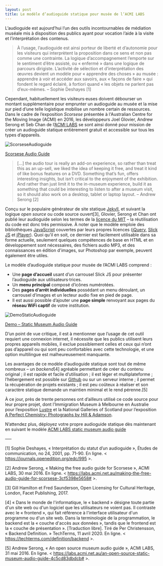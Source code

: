 ```yaml
---
layout: post
title: Le modèle d’audioguide statique pour musée de l’ACMI LABS
---
```


L’audioguide est aujourd’hui l’un des outils incontournables de médiation muséale mis à disposition des publics ayant pour vocation l’aide à la visite et l’interprétation des contenus.

> À l’usage, l’audioguide est ainsi porteur de liberté et d’autonomie pour les visiteurs qui interprètent la proposition dans ce sens et non pas comme une contrainte. La logique d’accompagnement l’emporte sur le sentiment d’être assisté, ou « enfermé » dans une logique de parcours dirigiste. L’activité de sélection et d’interprétation des œuvres devient un modèle pour « apprendre des choses » au musée : apprendre à voir et accéder aux savoirs, aux « façons de faire » qui fondent le regard éclairé, à fortiori quand « les objets ne parlent pas d’eux-mêmes. – Sophie Deshayes [1] 

Cependant, habituellement les visiteurs·euses doivent débourser un montant supplémentaire pour emprunter un audioguide au musée et la mise sur pied d’une telle logistique mobilise un nombre certain de ressources. Dans le cadre de l’exposition _Scorsese_ présentée à l'Australian Centre for the Moving Image (ACMI) en 2016, les développeurs Joel Glovier, Andrew Serong et Seb Chan de l’[ACMI LABS](https://labs.acmi.net.au/) se sont ainsi donné pour mission de créer un audioguide statique entièrement gratuit et accessible sur tous les types d’appareils.

![ScorseseAudioguide](lien-image)

[Scorsese Audio Guide](https://guides.acmi.net.au/scorsese/welcome/)

> […] the audio tour is really an add-on experience, so rather than treat this as an up-sell, we liked the idea of keeping it free, and treat it kind of like bonus features on a DVD. Something that’s fun, offers interesting insights, but isn’t critical to the enjoyment of the exhibition. And rather than just limit it to the in-museum experience, build it as something that could be interesting to listen to after a museum visit, so it should also work on a desktop, tablet or laptop layout. – Andrew Serong [2] 

Conçu sur le populaire générateur de site statique [Jekyll](https://jekyllrb.com/), et suivant la logique _open source_ ou code source ouvert[3], Glovier, Serong et Chan ont publié leur audioguide selon les termes de la [licence du MIT](https://opensource.org/licenses/MIT) – la réutilisation du code est donc très permissive. À noter que le modèle emploie des bibliothèques [JavaScript](https://www.javascript.com/) couvertes par leurs propres licences ([jQuery](https://jquery.com/), [Slick JS](http://kenwheeler.github.io/slick/) et [jPlayer](http://jplayer.org/)). Quoi qu’il en soit, ce dernier est facilement utilisable dans sa forme actuelle, seulement quelques compétences de base en HTML et en développement sont nécessaires, des fichiers audio MP3, et des connaissances en édition d'images, sur Photoshop par exemple, peuvent également être utiles.

Le modèle d’audioguide statique pour musée de l’ACMI LABS comprend : 
- Une **page d’accueil** usant d’un carrousel Slick JS pour présenter l’audioguide aux utilisateurs·trices.
- Un **menu principal** composé d’icônes numérotées.
- Des **pages d’arrêt individuelles** possédant un menu déroulant, un carrousel d’images et un lecteur audio fixe en pied de page.
- Il est aussi possible d’ajouter une **page simple** renvoyant aux pages du **réseau WiFi captif** de votre institution. 

![DemoStaticAudioguide](lien-image)

[Demo – Static Museum Audio Guide](http://acmilabs.github.io/static-museum-audio-guide/welcome/)

D’un point de vue critique, il est à mentionner que l’usage de cet outil requiert une connexion internet, il nécessite que les publics utilisent leurs propres appareils mobiles, il exclue possiblement celles et ceux qui n’ont pas d’appareil ou qui sont peu confortables avec cette technologie, et une option multilingue est malheureusement manquante.

Les avantages de ce modèle d’audioguide statique sont tout de même nombreux – un _backend_[4] agréable permettant de créer du contenu original ; il est rapide et facile d’utilisation ; il est léger et multiplateforme ; l’hébergement est possible sur [Github](https://github.com/) ou sur un serveur interne ; il permet la récupération de projets existants ; il est peu coûteux à réaliser et son caractère statique demande un maintien minimal et le rend pérenne.[5]

À ce jour, près de trente personnes ont d’ailleurs utilisé ce code source pour leur propre projet, dont l’Immigration Museum à Melbourne en Australie pour l’exposition [Lustre](https://lustre.guide/) et la National Galleries of Scotland pour l’exposition [A Perfect Chemistry: Photographs by Hill & Adamson](https://audio.nationalgalleries.org/).

N’attendez plus, déployez votre propre audioguide statique dès maintenant en suivant le modèle [ACMI LABS static museum audio guide](https://github.com/ACMILabs/static-museum-audio-guide#getting-started)

–––

[1] Sophie Deshayes, « Interprétation du statut d’un audioguide », Études de communication, no 24, 2001, pp. 71-90. En ligne. < https://journals.openedition.org/edc/995 >.

[2] Andrew Serong, « Making the free audio guide for Scorsese », ACMI LABS, 30 mai 2016. En ligne. < https://labs.acmi.net.au/making-the-free-audio-guide-for-scorsese-3cf5398e5658# >.  

[3] Gill Hamilton et Fred Saunderson, Open Licensing for Cultural Heritage, London, Facet Publishing, 2017.

[4] « Dans le monde de l'informatique, le « backend » désigne toute partie d'un site web ou d'un logiciel que les utilisateurs ne voient pas. Il contraste avec le « frontend », qui fait référence à l'interface utilisateur d'un programme ou d'un site web. Dans la terminologie de la programmation, le backend est la « couche d'accès aux données », tandis que le frontend est la « couche de présentation ». [Traduction libre]. Tiré de Per Christensson, « Backend Definition. » TechTerms, 11 avril 2020. En ligne. < https://techterms.com/definition/backend >.

[5] Andrew Serong, « An open source museum audio guide », ACMI LABS, 31 mai 2016. En ligne. < https://labs.acmi.net.au/an-open-source-static-museum-audio-guide-4c5cd83dbdcb# >.
